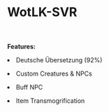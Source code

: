 # WotLK-SVR
<br>
<br>
 <b>Features:</b>
 <br>
 <p><li>Deutsche Übersetzung (92%)</li></p>
 <p><li>Custom Creatures & NPCs</li></p>
 <p><li>Buff NPC</li></p>
 <p><li>Item Transmogrification</li></p>
